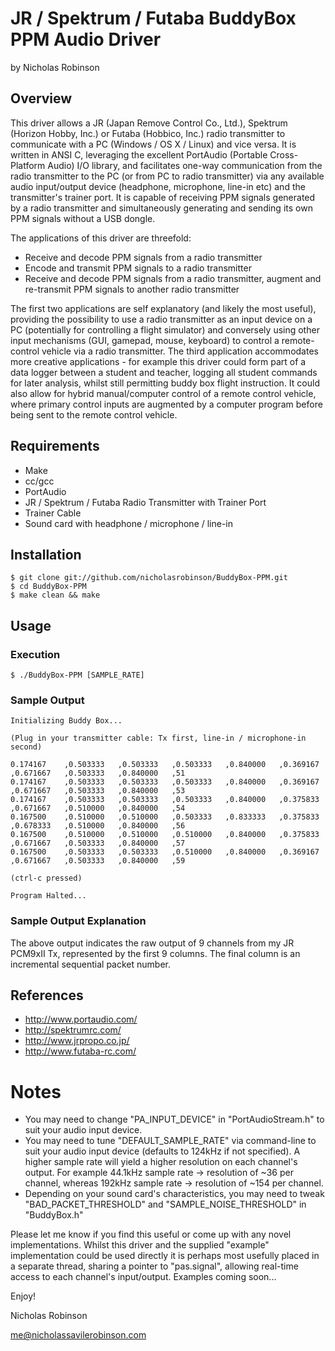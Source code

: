 # JR / Spektrum / Futaba BuddyBox PPM Audio Driver

by Nicholas Robinson

## Overview

This driver allows a JR (Japan Remove Control Co., Ltd.), Spektrum (Horizon Hobby, Inc.) or Futaba (Hobbico, Inc.) radio transmitter to communicate with a PC (Windows / OS X / Linux) and vice versa. It is written in ANSI C, leveraging the excellent PortAudio (Portable Cross-Platform Audio) I/O library, and facilitates one-way communication from the radio transmitter to the PC (or from PC to radio transmitter) via any available audio input/output device (headphone, microphone, line-in etc) and the transmitter's trainer port. It is capable of receiving PPM signals generated by a radio transmitter and simultaneously generating and sending its own PPM signals without a USB dongle.

The applications of this driver are threefold:
* Receive and decode PPM signals from a radio transmitter
* Encode and transmit PPM signals to a radio transmitter
* Receive and decode PPM signals from a radio transmitter, augment and re-transmit PPM signals to another radio transmitter

The first two applications are self explanatory (and likely the most useful), providing the possibility to use a radio transmitter as an input device on a PC (potentially for controlling a flight simulator) and conversely using other input mechanisms (GUI, gamepad, mouse, keyboard) to control a remote-control vehicle via a radio transmitter. The third application accommodates more creative applications - for example this driver could form part of a data logger between a student and teacher, logging all student commands for later analysis, whilst still permitting buddy box flight instruction. It could also allow for hybrid manual/computer control of a remote control vehicle, where primary control inputs are augmented by a computer program before being sent to the remote control vehicle.

## Requirements

* Make
* cc/gcc
* PortAudio
* JR / Spektrum / Futaba Radio Transmitter with Trainer Port
* Trainer Cable
* Sound card with headphone / microphone / line-in

## Installation

    $ git clone git://github.com/nicholasrobinson/BuddyBox-PPM.git
    $ cd BuddyBox-PPM
    $ make clean && make
    
## Usage

### Execution

    $ ./BuddyBox-PPM [SAMPLE_RATE]
    
### Sample Output

    Initializing Buddy Box...
    
    (Plug in your transmitter cable: Tx first, line-in / microphone-in second)
    
    0.174167	,0.503333	,0.503333	,0.503333	,0.840000	,0.369167	,0.671667	,0.503333	,0.840000	,51
    0.174167	,0.503333	,0.503333	,0.503333	,0.840000	,0.369167	,0.671667	,0.503333	,0.840000	,53
    0.174167	,0.503333	,0.503333	,0.503333	,0.840000	,0.375833	,0.671667	,0.510000	,0.840000	,54
    0.167500	,0.510000	,0.510000	,0.503333	,0.833333	,0.375833	,0.678333	,0.510000	,0.840000	,56
    0.167500	,0.510000	,0.510000	,0.510000	,0.840000	,0.375833	,0.671667	,0.503333	,0.840000	,57
    0.167500	,0.503333	,0.503333	,0.510000	,0.840000	,0.369167	,0.671667	,0.503333	,0.840000	,59
    
    (ctrl-c pressed)
    
    Program Halted...
    
### Sample Output Explanation

The above output indicates the raw output of 9 channels from my JR PCM9xII Tx, represented by the first 9 columns. The final column is an incremental sequential packet number.

## References
    
* http://www.portaudio.com/
* http://spektrumrc.com/
* http://www.jrpropo.co.jp/
* http://www.futaba-rc.com/

# Notes

* You may need to change "PA_INPUT_DEVICE" in "PortAudioStream.h" to suit your audio input  device.
* You may need to tune "DEFAULT_SAMPLE_RATE" via command-line to suit your audio input device (defaults to 124kHz if not specified). A higher sample rate will yield a higher resolution on each channel's output. For example 44.1kHz sample rate -> resolution of ~36 per channel, whereas 192kHz sample rate -> resolution of ~154 per channel.
* Depending on your sound card's characteristics, you may need to tweak "BAD_PACKET_THRESHOLD" and "SAMPLE_NOISE_THRESHOLD" in "BuddyBox.h"

Please let me know if you find this useful or come up with any novel implementations. Whilst this driver and the supplied "example" implementation could be used directly it is perhaps most usefully placed in a separate thread, sharing a pointer to "pas.signal", allowing real-time access to each channel's input/output. Examples coming soon...

Enjoy!

Nicholas Robinson

me@nicholassavilerobinson.com
